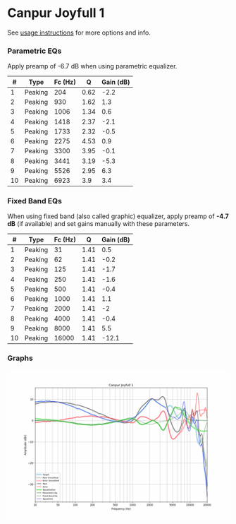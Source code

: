 # Canpur Joyfull 1
See [usage instructions](https://github.com/jaakkopasanen/AutoEq#usage) for more options and info.

### Parametric EQs
Apply preamp of -6.7 dB when using parametric equalizer.

|   # | Type    |   Fc (Hz) |    Q |   Gain (dB) |
|-----|---------|-----------|------|-------------|
|   1 | Peaking |       204 | 0.62 |        -2.2 |
|   2 | Peaking |       930 | 1.62 |         1.3 |
|   3 | Peaking |      1006 | 1.34 |         0.6 |
|   4 | Peaking |      1418 | 2.37 |        -2.1 |
|   5 | Peaking |      1733 | 2.32 |        -0.5 |
|   6 | Peaking |      2275 | 4.53 |         0.9 |
|   7 | Peaking |      3300 | 3.95 |        -0.1 |
|   8 | Peaking |      3441 | 3.19 |        -5.3 |
|   9 | Peaking |      5526 | 2.95 |         6.3 |
|  10 | Peaking |      6923 | 3.9  |         3.4 |

### Fixed Band EQs
When using fixed band (also called graphic) equalizer, apply preamp of **-4.7 dB** (if available) and set gains manually with these parameters.

|   # | Type    |   Fc (Hz) |    Q |   Gain (dB) |
|-----|---------|-----------|------|-------------|
|   1 | Peaking |        31 | 1.41 |         0.5 |
|   2 | Peaking |        62 | 1.41 |        -0.2 |
|   3 | Peaking |       125 | 1.41 |        -1.7 |
|   4 | Peaking |       250 | 1.41 |        -1.6 |
|   5 | Peaking |       500 | 1.41 |        -0.4 |
|   6 | Peaking |      1000 | 1.41 |         1.1 |
|   7 | Peaking |      2000 | 1.41 |        -2   |
|   8 | Peaking |      4000 | 1.41 |        -0.4 |
|   9 | Peaking |      8000 | 1.41 |         5.5 |
|  10 | Peaking |     16000 | 1.41 |       -12.1 |

### Graphs
![](./Canpur%20Joyfull%201.png)
